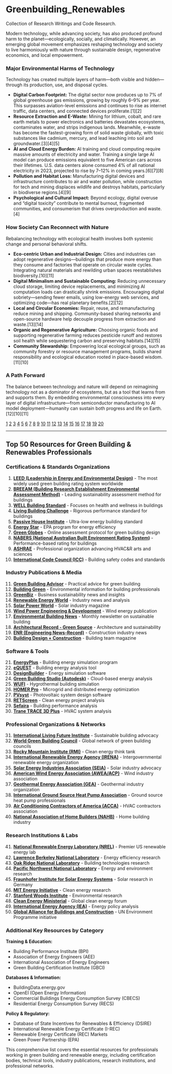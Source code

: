 # Greenbuilding_Renewables
Collection of Research Writings and Code Research. 

Modern technology, while advancing society, has also produced profound harm to the planet—ecologically, socially, and climatically. However, an emerging global movement emphasizes reshaping technology and society to live harmoniously with nature through sustainable design, regenerative economics, and local empowerment.

### Major Environmental Harms of Technology

Technology has created multiple layers of harm—both visible and hidden—through its production, use, and disposal cycles.  

- **Digital Carbon Footprint:** The digital sector now produces up to 7% of global greenhouse gas emissions, growing by roughly 6–9% per year. This surpasses aviation-level emissions and continues to rise as internet traffic, data centers, and connected devices proliferate.[1][2]
- **Resource Extraction and E-Waste:** Mining for lithium, cobalt, and rare earth metals to power electronics and batteries devastates ecosystems, contaminates water, and strips indigenous lands. Meanwhile, e-waste has become the fastest-growing form of solid waste globally, with toxic substances like cadmium, mercury, and lead leaching into soil and groundwater.[3][4][5]
- **AI and Cloud Energy Burden:** AI training and cloud computing require massive amounts of electricity and water. Training a single large AI model can produce emissions equivalent to five American cars across their lifetimes. U.S. data centers alone consumed 4% of all national electricity in 2023, projected to rise by 7–12% in coming years.[6][7][8]
- **Pollution and Habitat Loss:** Manufacturing digital devices and infrastructure contributes to air and water pollution, while construction for tech and mining displaces wildlife and destroys habitats, particularly in biodiverse regions.[4][9]
- **Psychological and Cultural Impact:** Beyond ecology, digital overuse and “digital toxicity” contribute to mental burnout, fragmented communities, and consumerism that drives overproduction and waste.[4]

### How Society Can Reconnect with Nature

Rebalancing technology with ecological health involves both systemic change and personal behavioral shifts.

- **Eco-centric Urban and Industrial Design:** Cities and industries can adopt regenerative designs—buildings that produce more energy than they consume and factories that operate on circular waste cycles. Integrating natural materials and rewilding urban spaces reestablishes biodiversity.[10][11]
- **Digital Minimalism and Sustainable Computing:** Reducing unnecessary cloud storage, limiting device replacements, and minimizing AI computation loads can drastically shrink emissions. Encouraging digital sobriety—sending fewer emails, using low-energy web services, and optimizing code—has real planetary benefits.[2][12]
- **Local and Circular Economies:** Repair, reuse, and remanufacturing reduce mining and shipping. Community-based sharing networks and open-source hardware help decouple progress from extraction and waste.[13][14]
- **Organic and Regenerative Agriculture:** Choosing organic foods and supporting regenerative farming reduces pesticide runoff and restores soil health while sequestering carbon and preserving habitats.[14][15]
- **Community Stewardship:** Empowering local ecological groups, such as community forestry or resource management programs, builds shared responsibility and ecological education rooted in place-based wisdom.[11][10]

### A Path Forward

The balance between technology and nature will depend on reimagining technology not as a dominator of ecosystems, but as a tool that learns from and supports them. By embedding environmental consciousness into every layer of digital infrastructure—from semiconductor manufacturing to AI model deployment—humanity can sustain both progress and life on Earth.[12][10][11]

[1](https://theshiftproject.org/app/uploads/2025/02/Environmental-impacts-of-digital-technology-5-year-trends-and-5G-governance_March2021.pdf)
[2](https://www.genevaenvironmentnetwork.org/resources/updates/data-digital-technology-and-the-environment/)
[3](https://www.exploros.com/summary/how-technology-can-harm-environment)
[4](https://www.greenmatch.co.uk/blog/technology-environmental-impact)
[5](https://www.ethicalconsumer.org/technology/environmental-issues-tech-industry)
[6](https://news.mit.edu/2025/explained-generative-ai-environmental-impact-0117)
[7](https://www.gonzaga.edu/news-events/stories/2025/8/19/what-impact-does-ai-have-on-the-environment)
[8](https://www.nea.org/professional-excellence/student-engagement/tools-tips/environmental-impact-ai)
[9](https://www.telefonica.com/en/communication-room/blog/how-technology-affect-environment/)
[10](https://www.undp.org/ghana/blog/harmony-nature-path-sustainable-development)
[11](https://www.earth.com/news/we-must-live-in-harmony-with-nature-to-create-a-sustainable-future/)
[12](https://climate-pact.europa.eu/articles-and-events/pact-articles/going-digital-good-or-bad-climate-2025-02-19_en)
[13](https://www.greenmatch.co.uk/blog/how-to-be-more-eco-friendly)
[14](https://www.nature.org/en-us/about-us/who-we-are/how-we-work/policy/environmental-issues-guide/)
[15](https://www.biologicaldiversity.org/programs/population_and_sustainability/sustainability/live_more_sustainably.html)
[16](https://nationalcentreforai.jiscinvolve.org/wp/2025/05/02/artificial-intelligence-and-the-environment-putting-the-numbers-into-perspective/)
[17](https://sustainingway.org/why-sustainability-matters-in-2025/)
[18](https://www.nagb.gov/naep-subject-areas/technology-and-engineering-literacy/framework-archive/2014-technology-framework/toc/ch_2/society/society2.html)
[19](https://www.brookings.edu/articles/cutting-through-environmental-issues-technology-as-a-double-edged-sword/)
[20](https://earth.org/the-green-dilemma-can-ai-fulfil-its-potential-without-harming-the-environment/)

---

## Top 50 Resources for Green Building & Renewables Professionals

### Certifications & Standards Organizations

1. **[LEED (Leadership in Energy and Environmental Design)](https://www.usgbc.org)** - The most widely used green building rating system worldwide
2. **[BREEAM (Building Research Establishment Environmental Assessment Method)](https://breaam.com)** - Leading sustainability assessment method for buildings
3. **[WELL Building Standard](https://www.wellcertified.com)** - Focuses on health and wellness in buildings
4. **[Living Building Challenge](https://living-future.org)** - Rigorous performance standard for buildings
5. **[Passive House Institute](https://passivehouse.com)** - Ultra-low energy building standard
6. **[Energy Star](https://www.energystar.gov)** - EPA program for energy efficiency
7. **[Green Globes](https://www.greenglobes.com)** - Online assessment protocol for green building design
8. **[NABERS (National Australian Built Environment Rating System)](https://www.nabers.gov.au)** - Performance-based rating for buildings
9. **[ASHRAE](https://www.ashrae.org)** - Professional organization advancing HVAC&R arts and sciences
10. **[International Code Council (ICC)](https://www.iccsafe.org)** - Building safety codes and standards

### Industry Publications & Media

11. **[Green Building Advisor](https://www.greenbuildingadvisor.com)** - Practical advice for green building
12. **[Building Green](https://www.buildinggreen.com)** - Environmental information for building professionals
13. **[GreenBiz](https://www.greenbiz.com)** - Business sustainability news and insights
14. **[Renewable Energy World](https://www.renewableenergyworld.com)** - Industry news and analysis
15. **[Solar Power World](https://www.solarpowerworldonline.com)** - Solar industry magazine
16. **[Wind Power Engineering & Development](https://www.windpowerengineering.com)** - Wind energy publication
17. **[Environmental Building News](https://www.buildinggreen.com/ebn)** - Monthly newsletter on sustainable building
18. **[Architectural Record - Green Source](https://www.architecturalrecord.com)** - Architecture and sustainability
19. **[ENR (Engineering News-Record)](https://www.enr.com)** - Construction industry news
20. **[Building Design + Construction](https://www.bdcnetwork.com)** - Building team magazine

### Software & Tools

21. **[EnergyPlus](https://energyplus.net)** - Building energy simulation program
22. **[eQUEST](http://www.doe2.com/equest/)** - Building energy analysis tool
23. **[DesignBuilder](https://designbuilder.co.uk)** - Energy simulation software
24. **[Green Building Studio (Autodesk)](https://www.autodesk.com/products/green-building-studio)** - Cloud-based energy analysis
25. **[WUFI](https://wufi.de/en/)** - Hygrothermal building simulation
26. **[HOMER Pro](https://www.homerenergy.com)** - Microgrid and distributed energy optimization
27. **[PVsyst](https://www.pvsyst.com)** - Photovoltaic system design software
28. **[RETScreen](https://www.nrcan.gc.ca/maps-tools-and-publications/tools/modelling-tools/retscreen/7465)** - Clean energy project analysis
29. **[Sefaira](https://sefaira.com)** - Building performance analysis
30. **[Trane TRACE 3D Plus](https://www.trane.com/commercial/north-america/us/en/products-systems/design-and-analysis-tools/analysis-tools/trace-3d-plus.html)** - HVAC system analysis

### Professional Organizations & Networks

31. **[International Living Future Institute](https://living-future.org)** - Sustainable building advocacy
32. **[World Green Building Council](https://worldgbc.org)** - Global network of green building councils
33. **[Rocky Mountain Institute (RMI)](https://rmi.org)** - Clean energy think tank
34. **[International Renewable Energy Agency (IRENA)](https://www.irena.org)** - Intergovernmental renewable energy organization
35. **[Solar Energy Industries Association (SEIA)](https://www.seia.org)** - Solar industry advocacy
36. **[American Wind Energy Association (AWEA/ACP)](https://cleanpower.org)** - Wind industry association
37. **[Geothermal Energy Association (GEA)](https://geoenergy.org)** - Geothermal industry organization
38. **[International Ground Source Heat Pump Association](https://igshpa.org)** - Ground source heat pump professionals
39. **[Air Conditioning Contractors of America (ACCA)](https://www.acca.org)** - HVAC contractors association
40. **[National Association of Home Builders (NAHB)](https://www.nahb.org)** - Home building industry

### Research Institutions & Labs

41. **[National Renewable Energy Laboratory (NREL)](https://www.nrel.gov)** - Premier US renewable energy lab
42. **[Lawrence Berkeley National Laboratory](https://www.lbl.gov)** - Energy efficiency research
43. **[Oak Ridge National Laboratory](https://www.ornl.gov)** - Building technologies research
44. **[Pacific Northwest National Laboratory](https://www.pnnl.gov)** - Energy and environment research
45. **[Fraunhofer Institute for Solar Energy Systems](https://www.ise.fraunhofer.de)** - Solar research in Germany
46. **[MIT Energy Initiative](https://energy.mit.edu)** - Clean energy research
47. **[Stanford Woods Institute](https://woods.stanford.edu)** - Environmental research
48. **[Clean Energy Ministerial](https://www.cleanenergyministerial.org)** - Global clean energy forum
49. **[International Energy Agency (IEA)](https://www.iea.org)** - Energy policy analysis
50. **[Global Alliance for Buildings and Construction](https://globalabc.org)** - UN Environment Programme initiative

### Additional Key Resources by Category

**Training & Education:**
- Building Performance Institute (BPI)
- Association of Energy Engineers (AEE)
- International Association of Energy Engineers
- Green Building Certification Institute (GBCI)

**Databases & Information:**
- BuildingData.energy.gov
- OpenEI (Open Energy Information)
- Commercial Buildings Energy Consumption Survey (CBECS)
- Residential Energy Consumption Survey (RECS)

**Policy & Regulatory:**
- Database of State Incentives for Renewables & Efficiency (DSIRE)
- International Renewable Energy Certificate (I-REC)
- Renewable Energy Certificate (REC) Markets
- Green Power Partnership (EPA)

This comprehensive list covers the essential resources for professionals working in green building and renewable energy, including certification bodies, technical tools, industry publications, research institutions, and professional networks.